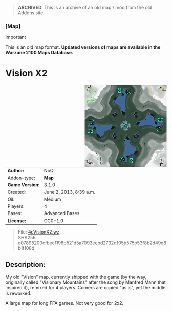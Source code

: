 > **ARCHIVED**: This is an archive of an old map / mod from the old Addons site.

### [Map]

> [!IMPORTANT]
> This is an old map format. **Updated versions of maps are available in the Warzone 2100 Maps Database.**

# Vision X2

<img src="./preview.jpg" align="right" />

| | |
| - | - |
| __Author:__ | NoQ |
| Addon-type: | __Map__ |
| __Game Version:__ | 3.1.0 |
| Created: | June 2, 2013, 8:39 a.m. |
| Oil: | Medium |
| Players: | 4 |
| Bases: | Advanced Bases |
| __License:__ | CC0-1.0 |

> File: [4cVisionX2.wz](https://github.com/Warzone2100/old-addons-site/raw/main/assets/208/4cVisionX2.wz)  
> SHA256: c07895200cfbecf198b521d5a7093eebd2732d105b575b53f8b2d49d8b1f108d

## Description:

My old "Vision" map, currently shipped with the game (by the way, originally called "Visionary Mountains" after the song by Manfred Mann that inspired it), remixed for 4 players. Corners are copied "as is", yet the middle is reworked.

A large map for long FFA games. Not very good for 2x2.

